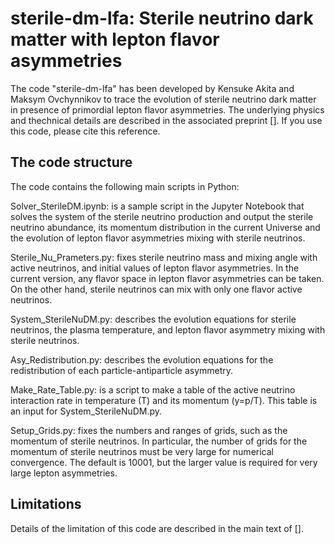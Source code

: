 # sterile-dm-lfa: Sterile neutrino dark matter with lepton flavor asymmetries

The code "sterile-dm-lfa" has been developed by Kensuke Akita and Maksym Ovchynnikov to trace the evolution of sterile neutrino dark matter in presence of primordial lepton flavor asymmetries. The underlying physics and thechnical details are described in the associated preprint []. If you use this code, please cite this reference.

## The code structure

The code contains the following main scripts in Python:

Solver_SterileDM.ipynb: is a sample script in the Jupyter Notebook that solves the system of the sterile neutrino production and output the sterile neutrino abundance, its momentum distribution in the current Universe and the evolution of lepton flavor asymmetries mixing with sterile neutrinos.

Sterile_Nu_Prameters.py: fixes sterile neutrino mass and mixing angle with active neutrinos, and initial values of lepton flavor asymmetries. In the current version, any flavor space in lepton flavor asymmetries can be taken. On the other hand, sterile neutrinos can mix with only one flavor active neutrinos. 

System_SterileNuDM.py: describes the evolution equations for sterile neutrinos, the plasma temperature, and lepton flavor asymmetry mixing with sterile neutrinos.

Asy_Redistribution.py: describes the evolution equations for the redistribution of each particle-antiparticle asymmetry.

Make_Rate_Table.py: is a script to make a table of the active neutrino interaction rate in temperature (T) and its momentum (y=p/T). This table is an input for System_SterileNuDM.py.

Setup_Grids.py: fixes the numbers and ranges of grids, such as the momentum of sterile neutrinos. In particular, the number of grids for the momentum of sterile neutrinos must be very large for numerical convergence. The default is 10001, but the larger value is required for very large lepton asymmetries.  

## Limitations

Details of the limitation of this code are described in the main text of [].

